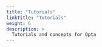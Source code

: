 ```yaml
---
title: "Tutorials"
linkTitle: "Tutorials"
weight: 6
description: >
  Tutorials and concepts for Opta
---
```

